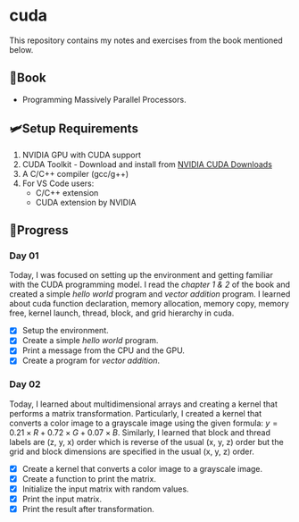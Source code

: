 # **cuda** 
This repository contains my notes and exercises from the book mentioned below. 

## **📗Book**
- Programming Massively Parallel Processors.  

## **🛩️Setup Requirements**
1. NVIDIA GPU with CUDA support
2. CUDA Toolkit - Download and install from [NVIDIA CUDA Downloads](https://developer.nvidia.com/cuda-downloads)
3. A C/C++ compiler (gcc/g++)
4. For VS Code users:
   - C/C++ extension
   - CUDA extension by NVIDIA

## **🚀Progress**

### **Day 01**  
Today, I was focused on setting up the environment and getting familiar with the CUDA programming model. I read the *chapter 1 & 2* of the book and created a simple *hello world* program and *vector addition* program. I learned about cuda function declaration, memory allocation, memory copy, memory free, kernel launch, thread, block, and grid hierarchy in cuda. 

- [x] Setup the environment.
- [x] Create a simple *hello world* program.
- [x] Print a message from the CPU and the GPU.
- [x] Create a program for *vector addition*. 

### **Day 02**
Today, I learned about multidimensional arrays and creating a kernel that performs a matrix transformation. Particularly, I created a kernel that converts a color image to a grayscale image using the given formula: $y = 0.21 \times R + 0.72 \times G + 0.07 \times B$. Similarly, I learned that block and thread labels are (z, y, x) order which is reverse of the usual (x, y, z) order but the grid and block dimensions are specified in the usual (x, y, z) order. 

- [x] Create a kernel that converts a color image to a grayscale image.
- [x] Create a function to print the matrix. 
- [x] Initialize the input matrix with random values. 
- [x] Print the input matrix. 
- [x] Print the result after transformation. 
